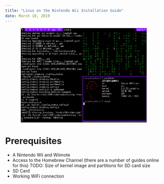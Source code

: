 ```yaml
---
title: "Linux on the Nintendo Wii Installation Guide"
date: March 10, 2019
---
```


<div style="text-align:center">
<img src="../Images/wiilinux.png" width="80%">
</div>

# Prerequisites
- A Nintendo Wii and Wiimote
- Access to the Homebrew Channel (there are a number of
  guides online for this)
TODO: Size of kernel image and partitions for SD card size
- SD Card
- Working WiFi connection
